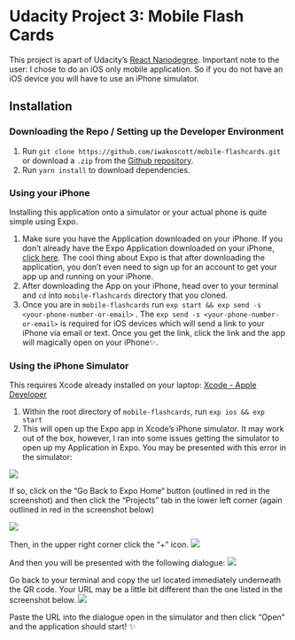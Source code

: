 # Udacity Project 3: Mobile Flash Cards
This project is apart of Udacity’s [React Nanodegree](https://www.udacity.com/course/react-nanodegree--nd019). Important note to the user: I chose to do an iOS only mobile application. So if you do not have an iOS device you will have to use an iPhone simulator.

## Installation
### Downloading the Repo / Setting up the Developer Environment
1. Run `git clone https://github.com/iwakoscott/mobile-flashcards.git` or download a `.zip` from the [Github repository](https://github.com/iwakoscott/mobile-flashcards).
2. Run `yarn install` to download dependencies.

### Using your iPhone
Installing this application onto a simulator or your actual phone is quite simple using Expo.
1. Make sure you have the Application downloaded on your iPhone. If you don’t already have the Expo Application downloaded on your iPhone, [click here]([‎https://itunes.apple.com/app/apple-store/id982107779). The cool thing about Expo is that after downloading the application, you don’t even need to sign up for an account to get your app up and running on your iPhone.
2. After downloading the App on your iPhone, head over to your terminal and `cd` into `mobile-flashcards` directory that you cloned.
3. Once you are in `mobile-flashcards` run `exp start && exp send -s <your-phone-number-or-email>` . The `exp send -s <your-phone-number-or-email>` is required for iOS devices which will send a link to your iPhone via email or text. Once you get the link, click the link and the app will magically open on your iPhone✨.

### Using the iPhone Simulator
This requires Xcode already installed on your laptop: [Xcode - Apple Developer](https://developer.apple.com/xcode/)
1. Within the root directory of `mobile-flashcards`, run `exp ios && exp start`
2. This will open up the Expo app in Xcode’s iPhone simulator. It may work out of the box, however, I ran into some issues getting the simulator to open up my Application in Expo. You may be presented with this error in the simulator:


![](READMD/Simulator%20Screen%20Shot%20-%20iPhone%207%20-%202018-07-02%20at%2019.21.26.png)


If so, click on the “Go Back to Expo Home“ button (outlined in red in the screenshot) and then 
click the “Projects” tab in the lower left corner (again outlined in red in the screenshot below)

![](READMD/Simulator%20Screen%20Shot%20-%20iPhone%207%20-%202018-07-02%20at%2019.39.01.png)

Then, in the upper right corner click the “+” icon.
![](READMD/Simulator%20Screen%20Shot%20-%20iPhone%207%20-%202018-07-02%20at%2019.42.40.png)

And then you will be presented with the following dialogue:
![](READMD/Simulator%20Screen%20Shot%20-%20iPhone%207%20-%202018-07-02%20at%2019.44.14.png)

Go back to your terminal and copy the url located immediately underneath the QR code. Your URL may be a little bit different than the one listed in the screenshot below.
![](READMD/Screen%20Shot%202018-07-02%20at%207.45.04%20PM.png)

Paste the URL into the dialogue open in the simulator and then click “Open” and the application should start! ✨
